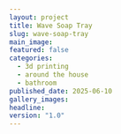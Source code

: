 ```yaml
---
layout: project
title: Wave Soap Tray
slug: wave-soap-tray
main_image: 
featured: false
categories:
  - 3d printing
  - around the house
  - bathroom
published_date: 2025-06-10
gallery_images: 
headline: 
version: "1.0"
---
```

